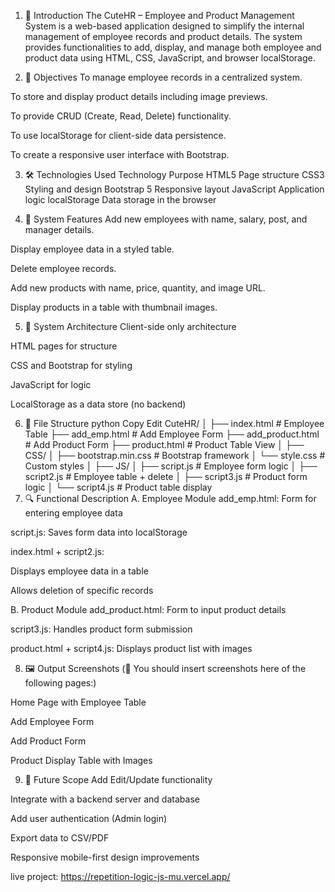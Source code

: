 1. 📘 Introduction
The CuteHR – Employee and Product Management System is a web-based application designed to simplify the internal management of employee records and product details. The system provides functionalities to add, display, and manage both employee and product data using HTML, CSS, JavaScript, and browser localStorage.

2. 🎯 Objectives
To manage employee records in a centralized system.

To store and display product details including image previews.

To provide CRUD (Create, Read, Delete) functionality.

To use localStorage for client-side data persistence.

To create a responsive user interface with Bootstrap.

3. 🛠 Technologies Used
Technology	Purpose
HTML5	Page structure
CSS3	Styling and design
Bootstrap 5	Responsive layout
JavaScript	Application logic
localStorage	Data storage in the browser

4. 🔑 System Features
Add new employees with name, salary, post, and manager details.

Display employee data in a styled table.

Delete employee records.

Add new products with name, price, quantity, and image URL.

Display products in a table with thumbnail images.

5. 🧩 System Architecture
Client-side only architecture

HTML pages for structure

CSS and Bootstrap for styling

JavaScript for logic

LocalStorage as a data store (no backend)

6. 📁 File Structure
python
Copy
Edit
CuteHR/
│
├── index.html              # Employee Table
├── add_emp.html            # Add Employee Form
├── add_product.html        # Add Product Form
├── product.html            # Product Table View
│
├── CSS/
│   ├── bootstrap.min.css   # Bootstrap framework
│   └── style.css           # Custom styles
│
├── JS/
│   ├── script.js           # Employee form logic
│   ├── script2.js          # Employee table + delete
│   ├── script3.js          # Product form logic
│   └── script4.js          # Product table display
7. 🔍 Functional Description
A. Employee Module
add_emp.html: Form for entering employee data

script.js: Saves form data into localStorage

index.html + script2.js:

Displays employee data in a table

Allows deletion of specific records

B. Product Module
add_product.html: Form to input product details

script3.js: Handles product form submission

product.html + script4.js: Displays product list with images

8. 🖼 Output Screenshots
(📌 You should insert screenshots here of the following pages:)

Home Page with Employee Table

Add Employee Form

Add Product Form

Product Display Table with Images

9. 🔮 Future Scope
Add Edit/Update functionality

Integrate with a backend server and database

Add user authentication (Admin login)

Export data to CSV/PDF

Responsive mobile-first design improvements

live project: https://repetition-logic-js-mu.vercel.app/
